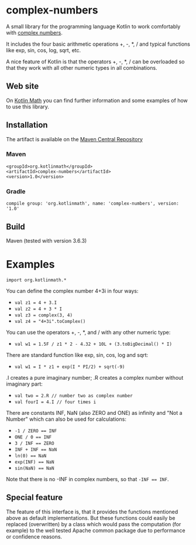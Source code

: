 # complex-numbers
A small library for the programming language Kotlin to work comfortably with 
[complex numbers](https://en.wikipedia.org/wiki/Complex_number). 

It includes the four basic arithmetic operations +, -, *, / and
typical functions like exp, sin, cos, log, sqrt, etc.

A nice feature of Kotlin is that the operators +, -, *, / can be overloaded so that
they work with all other numeric types in all combinations.  

## Web site
On [Kotlin Math](http://kotlinmath.org) you can find further information and some examples 
of how to use this library.

## Installation
The artifact is available on the [Maven Central Repository](https://search.maven.org/)
### Maven
    <groupId>org.kotlinmath</groupId>
    <artifactId>complex-numbers</artifactId>
    <version>1.0</version>
    
### Gradle
    compile group: 'org.kotlinmath', name: 'complex-numbers', version: '1.0'

## Build
Maven (tested with version 3.6.3)

# Examples 
```import org.kotlinmath.*```

You can define the complex number 4+3i in four ways:
* ```val z1 = 4 + 3.I```
* ```val z2 = 4 + 3 * I```
* ```val z3 = complex(3, 4)```
* ```val z4 = "4+3i".toComplex()```

You can use the operators +, -, *, and / with any other numeric type:
* ```val w1 = 1.5F / z1 * 2 - 4.32 + 10L + (3.toBigDecimal() * I)```

There are standard function like exp, sin, cos, log and sqrt:
* ```val w1 = I * z1 + exp(I * PI/2) + sqrt(-9)```

.I creates a pure imaginary number; .R creates a complex number without imaginary part:
* ```val two = 2.R // number two as complex number```
* ```val fourI = 4.I // four times i```

There are constants INF, NaN (also ZERO and ONE) as infinity and "Not a Number" which
can also be used for calculations:
* ```-1 / ZERO == INF```
* ```ONE / 0 == INF``` 
* ```3 / INF == ZERO```
* ```INF + INF == NaN```
* ```ln(0) == NaN```
* ```exp(INF) == NaN```
* ```sin(NaN) == NaN```

Note that there is no -INF in complex numbers, so that ```-INF == INF```. 

## Special feature
The feature of this interface is, that it provides the functions mentioned above as default
implementations. But these functions could easily be replaced (overwritten) by a class which
would pass the computation (for example) to the well tested Apache common package due to
performance or confidence reasons. 